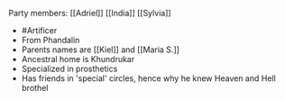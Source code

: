 Party members: [[Adriel]] [[India]] [[Sylvia]]

- #Artificer
- From Phandalin
- Parents names are [[Kiel]] and [[Maria S.]]
- Ancestral home is Khundrukar
- Specialized in prosthetics
- Has friends in 'special' circles, hence why he knew Heaven and Hell brothel